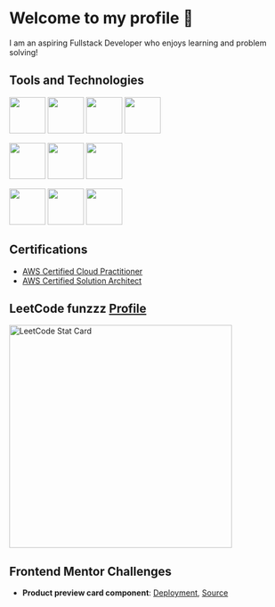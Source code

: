 <h1>Welcome to my profile 👋</h1>

<p>
I am an aspiring Fullstack Developer who enjoys learning and problem solving!
</p>

<h2> Tools and Technologies</h2>

<p>
  <img src="https://cdn.jsdelivr.net/gh/devicons/devicon/icons/html5/html5-original-wordmark.svg" width=65 />
  <img src="https://cdn.jsdelivr.net/gh/devicons/devicon/icons/css3/css3-original-wordmark.svg" width=65 />
  <img src="https://cdn.jsdelivr.net/gh/devicons/devicon/icons/javascript/javascript-original.svg" width=65/>
  <img src="https://cdn.jsdelivr.net/gh/devicons/devicon/icons/react/react-original-wordmark.svg" width=65 />
</p>
<p>
  <img src="https://cdn.jsdelivr.net/gh/devicons/devicon/icons/java/java-original-wordmark.svg" width=65 />
  <img src="https://cdn.jsdelivr.net/gh/devicons/devicon/icons/spring/spring-original-wordmark.svg" width=65 />
  <img src="https://cdn.jsdelivr.net/gh/devicons/devicon/icons/mysql/mysql-original-wordmark.svg" width=65 />
</p>
<p>
  <img src="https://cdn.jsdelivr.net/gh/devicons/devicon/icons/python/python-original-wordmark.svg" width=65 />
  <img src="https://cdn.jsdelivr.net/gh/devicons/devicon/icons/amazonwebservices/amazonwebservices-original-wordmark.svg" width=65/>
  <img src="https://cdn.jsdelivr.net/gh/devicons/devicon/icons/azure/azure-original-wordmark.svg" width=65 />
</p>

<h2>Certifications</h2>
<ul>
  <li><a href="https://www.credly.com/badges/affc0b27-64f4-4c88-b43e-fca06b792b1e?source=linked_in_profile">AWS Certified Cloud Practitioner</a></li>
  <li><a href="https://www.credly.com/badges/40394442-9eed-42ed-80c8-deac264b8919?source=linked_in_profile">AWS Certified Solution Architect</a></li>
</ul>

<h2>LeetCode funzzz <a href="https://leetcode.com/Ritmol/">Profile</a></h2>
<a href="https://github.com/KnlnKS/leetcode-stats">
  <img alt="LeetCode Stat Card" src="https://apu5rh8gxk.execute-api.us-east-1.amazonaws.com/default/leetcode-stats?username=ritmol" width="400"/>
</a>

<h2>Frontend Mentor Challenges</h2>
<ul>
  <li><strong>Product preview card component</strong>: <a href="https://btjl.github.io/frontend-mentor-challenge-1/">Deployment</a>, <a href="https://github.com/btjl/frontend-mentor-challenge-1">Source</a></li>
</ul>
